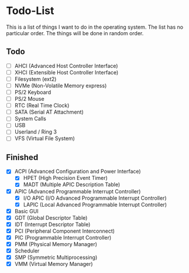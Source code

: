 # Todo-List

This is a list of things I want to do in the operating system.
The list has no particular order. The things will be done in random order. 

## Todo
- [ ] AHCI (Advanced Host Controller Interface)
- [ ] XHCI (Extensible Host Controller Interface)
- [ ] Filesystem (ext2)
- [ ] NVMe (Non-Volatile Memory express)
- [ ] PS/2 Keyboard
- [ ] PS/2 Mouse
- [ ] RTC (Real Time Clock)
- [ ] SATA (Serial AT Attachment)
- [ ] System Calls
- [ ] USB
- [ ] Userland / Ring 3
- [ ] VFS (Virtual File System)

## Finished
- [x] ACPI (Advanced Configuration and Power Interface)
    - [x] HPET (High Precision Event Timer)
    - [x] MADT (Multiple APIC Description Table)
- [x] APIC (Advanced Programmable Interrupt Controller)
    - [x] I/O APIC (I/O Advanced Programmable Interrupt Controller)
    - [x] LAPIC (Local Advanced Programmable Interrupt Controller)
- [x] Basic GUI
- [x] GDT (Global Descriptor Table)
- [x] IDT (Interrupt Descriptor Table)
- [x] PCI (Peripheral Component Interconnect)
- [x] PIC (Programmable Interrupt Controller)
- [x] PMM (Physical Memory Manager)
- [x] Scheduler
- [x] SMP (Symmetric Multiprocessing)
- [x] VMM (Virtual Memory Manager)
